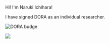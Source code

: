 <!--
**Naruki-Ichihara/Naruki-Ichihara** is a ✨ _special_ ✨ repository because its `README.md` (this file) appears on your GitHub profile.
Here are some ideas to get you started:
-->
Hi! I'm Naruki Ichihara!

I have signed DORA as an individual researcher.

![DORA budge](https://github.com/Naruki-Ichihara/Naruki-Ichihara/assets/70839257/4593cbe9-71bf-4a4a-b19f-5f97dd6a7385)

![](https://github-profile-summary-cards.vercel.app/api/cards/profile-details?username=Naruki-Ichihara&theme=vue)
